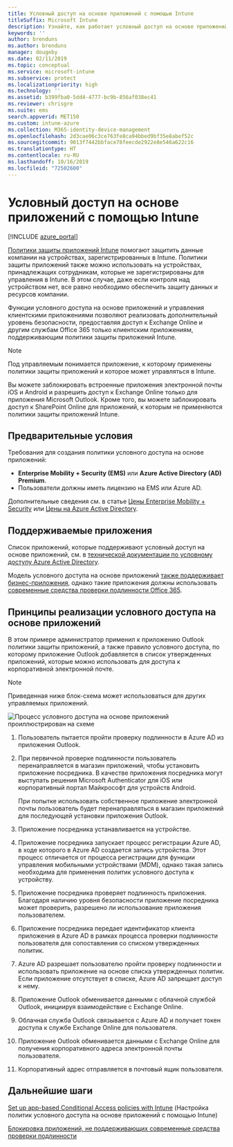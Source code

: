 ```yaml
---
title: Условный доступ на основе приложений с помощью Intune
titleSuffix: Microsoft Intune
description: Узнайте, как работает условный доступ на основе приложений с помощью Intune.
keywords: ''
author: brenduns
ms.author: brenduns
manager: dougeby
ms.date: 02/11/2019
ms.topic: conceptual
ms.service: microsoft-intune
ms.subservice: protect
ms.localizationpriority: high
ms.technology: ''
ms.assetid: b399fba0-5dd4-4777-bc9b-856af038ec41
ms.reviewer: chrisgre
ms.suite: ems
search.appverid: MET150
ms.custom: intune-azure
ms.collection: M365-identity-device-management
ms.openlocfilehash: 2d3cae06c3ce763fe8ca94bbed9bf35e8abef52c
ms.sourcegitcommit: 9013f7442bbface78feecde2922e8e546a622c16
ms.translationtype: HT
ms.contentlocale: ru-RU
ms.lasthandoff: 10/16/2019
ms.locfileid: "72502600"
---
```

# <a name="app-based-conditional-access-with-intune"></a>Условный доступ на основе приложений с помощью Intune

[!INCLUDE [azure_portal](../includes/azure_portal.md)]

[Политики защиты приложений Intune](../apps/app-protection-policy.md) помогают защитить данные компании на устройствах, зарегистрированных в Intune. Политики защиты приложений также можно использовать на устройствах, принадлежащих сотрудникам, которые не зарегистрированы для управления в Intune. В этом случае, даже если контроля над устройством нет, все равно необходимо обеспечить защиту данных и ресурсов компании.

Функции условного доступа на основе приложений и управления клиентскими приложениями позволяют реализовать дополнительный уровень безопасности, предоставляя доступ к Exchange Online и другим службам Office 365 только клиентским приложениям, поддерживающим политики защиты приложений Intune.

> [!NOTE]
> Под управляемым понимается приложение, к которому применены политики защиты приложений и которое может управляться в Intune.

Вы можете заблокировать встроенные приложения электронной почты iOS и Android и разрешить доступ к Exchange Online только для приложения Microsoft Outlook. Кроме того, вы можете заблокировать доступ к SharePoint Online для приложений, к которым не применяются политики защиты приложений Intune.

## <a name="prerequisites"></a>Предварительные условия
Требования для создания политики условного доступа на основе приложений:

- **Enterprise Mobility + Security (EMS)** или **Azure Active Directory (AD) Premium**.
- Пользователи должны иметь лицензию на EMS или Azure AD.

Дополнительные сведения см. в статье [Цены Enterprise Mobility + Security](https://www.microsoft.com/cloud-platform/enterprise-mobility-pricing) или [Цены на Azure Active Directory](https://azure.microsoft.com/pricing/details/active-directory/).

## <a name="supported-apps"></a>Поддерживаемые приложения

Список приложений, которые поддерживают условный доступ на основе приложений, см. в [технической документации по условному доступу Azure Active Directory](https://docs.microsoft.com/azure/active-directory/active-directory-conditional-access-technical-reference).

Модель условного доступа на основе приложений [также поддерживает бизнес-приложения](app-modern-authentication-block.md), однако такие приложения должны использовать [современные средства проверки подлинности Office 365](https://support.office.com/article/Using-Office-365-modern-authentication-with-Office-clients-776c0036-66fd-41cb-8928-5495c0f9168a). 

## <a name="how-app-based-conditional-access-works"></a>Принципы реализации условного доступа на основе приложений

В этом примере администратор применил к приложению Outlook политики защиты приложений, а также правило условного доступа, по которому приложение Outlook добавляется в список утвержденных приложений, которые можно использовать для доступа к корпоративной электронной почте.

> [!NOTE]
> Приведенная ниже блок-схема может использоваться для других управляемых приложений.

![Процесс условного доступа на основе приложений проиллюстрирован на схеме](./media/app-based-conditional-access-intune/ca-intune-common-ways-3.png)

1. Пользователь пытается пройти проверку подлинности в Azure AD из приложения Outlook.

2. При первичной проверке подлинности пользователь перенаправляется в магазин приложений, чтобы установить приложение посредника. В качестве приложения посредника могут выступать решения Microsoft Authenticator для iOS или корпоративный портал Майкрософт для устройств Android.

   При попытке использовать собственное приложение электронной почты пользователь будет перенаправляться в магазин приложений для последующей установки приложения Outlook.

3. Приложение посредника устанавливается на устройстве.

4. Приложение посредника запускает процесс регистрации Azure AD, в ходе которого в Azure AD создается запись устройства. Этот процесс отличается от процесса регистрации для функции управления мобильными устройствами (MDM), однако такая запись необходима для применения политик условного доступа к устройству.

5. Приложение посредника проверяет подлинность приложения. Благодаря наличию уровня безопасности приложение посредника может проверить, разрешено ли использование приложения пользователем.

6. Приложение посредника передает идентификатор клиента приложения в Azure AD в рамках процесса проверки подлинности пользователя для сопоставления со списком утвержденных политик.

7. Azure AD разрешает пользователю пройти проверку подлинности и использовать приложение на основе списка утвержденных политик. Если приложение отсутствует в списке, Azure AD запрещает доступ к нему.

8. Приложение Outlook обменивается данными с облачной службой Outlook, инициируя взаимодействие с Exchange Online.

9. Облачная служба Outlook связывается с Azure AD и получает токен доступа к службе Exchange Online для пользователя.

10. Приложение Outlook обменивается данными с Exchange Online для получения корпоративного адреса электронной почты пользователя.

11. Корпоративный адрес отправляется в почтовый ящик пользователя.

## <a name="next-steps"></a>Дальнейшие шаги
[Set up app-based Conditional Access policies with Intune](app-based-conditional-access-intune-create.md) (Настройка политик условного доступа на основе приложений с помощью Intune)

[Блокировка приложений, не поддерживающих современные средства проверки подлинности](app-modern-authentication-block.md)
